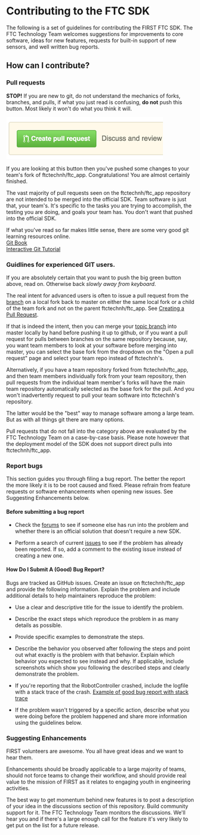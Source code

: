 # Contributing to the FTC SDK

The following is a set of guidelines for contributing the FIRST FTC SDK. The FTC Technology Team
welcomes suggestions for improvements to core software, ideas for new features, requests for
built-in support of new sensors, and well written bug reports.

## How can I contribute?

### Pull requests

__STOP!__  If you are new to git, do not understand the mechanics of forks, branches, and pulls, if
what you just read is confusing, __do not__ push this button. Most likely it won't do what you think
it will.

![Pull Button](../doc/media/PullRequest.PNG)

If you are looking at this button then you've pushed some changes to your team's fork of
ftctechnh/ftc_app. Congratulations!  You are almost certainly finished.

The vast majority of pull requests seen on the ftctechnh/ftc_app repository are not intended to be
merged into the official SDK. Team software is just that, your team's. It's specific to the tasks
you are trying to accomplish, the testing you are doing, and goals your team has. You don't want
that pushed into the official SDK.

If what you've read so far makes little sense, there are some very good git learning resources
online.  
[Git Book](https://git-scm.com/book/en/v2)  
[Interactive Git Tutorial](https://try.github.io)

### Guidlines for experienced GIT users.

If you are absolutely certain that you want to push the big green button above, read on. Otherwise
back _slowly away from keyboard_.

The real intent for advanced users is often to issue a pull request from
the [branch](https://www.atlassian.com/git/tutorials/using-branches/git-branch) on a local fork back
to master on either the same local fork or a child of the team fork and not on the parent
ftctechnh/ftc_app.
See [Creating a Pull Request](https://help.github.com/articles/creating-a-pull-request-from-a-fork/).

If that is indeed the intent, then you can merge
your [topic branch](https://git-scm.com/book/en/v2/Git-Branching-Branching-Workflows#Topic-Branches)
into master locally by hand before pushing it up to github, or if you want a pull request for pulls
between branches on the same repository because, say, you want team members to look at your software
before merging into master, you can select the base fork from the dropdown on the "Open a pull
request" page and select your team repo instead of ftctechnh's.

Alternatively, if you have a team repository forked from ftctechnh/ftc_app, and then team members
individually fork from your team repository, then pull requests from the individual team member's
forks will have the main team repository automatically selected as the base fork for the pull. And
you won't inadvertently request to pull your team software into ftctechnh's repository.

The latter would be the "best" way to manage software among a large team. But as with all things git
there are many options.

Pull requests that do not fall into the category above are evaluated by the FTC Technology Team on a
case-by-case basis. Please note however that the deployment model of the SDK does not support direct
pulls into ftctechnh/ftc_app.

### Report bugs

This section guides you through filing a bug report. The better the report the more likely it is to
be root caused and fixed. Please refrain from feature requests or software enhancements when opening
new issues. See Suggesting Enhancements below.

#### Before submitting a bug report

- Check the [forums](http://ftcforum.firstinspires.org/forum.php) to see if someone else has run
  into the problem and whether there is an official solution that doesn't require a new SDK.

- Perform a search of
  current [issues](https://github.com/FIRST-Tech-Challenge/FtcRobotController/issues) to see if the
  problem has already been reported. If so, add a comment to the existing issue instead of creating
  a new one.

#### How Do I Submit A (Good) Bug Report?

Bugs are tracked as GitHub issues. Create an issue on ftctechnh/ftc_app and provide the following
information.
Explain the problem and include additional details to help maintainers reproduce the problem:

- Use a clear and descriptive title for the issue to identify the problem.

- Describe the exact steps which reproduce the problem in as many details as possible.

- Provide specific examples to demonstrate the steps.

- Describe the behavior you observed after following the steps and point out what exactly is the
  problem with that behavior. Explain which behavior you expected to see instead and why. If
  applicable, include screenshots which show you following the described steps and clearly
  demonstrate the problem.

- If you're reporting that the RobotController crashed, include the logfile with a stack trace of
  the
  crash.  [Example of good bug report with stack trace](https://github.com/ftctechnh/ftc_app/issues/224)

- If the problem wasn't triggered by a specific action, describe what you were doing before the
  problem happened and share more information using the guidelines below.

### Suggesting Enhancements

FIRST volunteers are awesome. You all have great ideas and we want to hear them.

Enhancements should be broadly applicable to a large majority of teams, should not force teams to
change their workflow, and should provide real value to the mission of FIRST as it relates to
engaging youth in engineering activities.

The best way to get momentum behind new features is to post a description of your idea in the
discussions section of this repository. Build community support for it. The FTC Technology Team
monitors the discussions. We'll hear you and if there's a large enough call for the feature it's
very likely to get put on the list for a future release.
